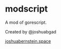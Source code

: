 # modscript

A mod of gorescript.

Created by @joshuabgad

[joshuabernstein.space](http://www.joshuabernstein.space/)
